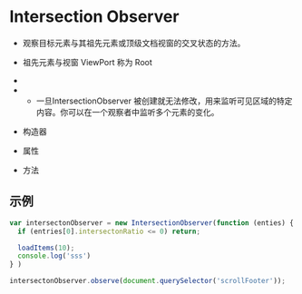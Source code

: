 # Intersection Observer


- 观察目标元素与其祖先元素或顶级文档视窗的交叉状态的方法。
- 祖先元素与视窗 ViewPort 称为 Root
-
- - 一旦IntersectionObserver 被创建就无法修改，用来监听可见区域的特定内容。你可以在一个观察者中监听多个元素的变化。

- 构造器
- 属性
- 方法

## 示例

```javascript
var intersectonObserver = new IntersectionObserver(function (enties) {
  if (entries[0].intersectonRatio <= 0) return;

  loadItems(10);
  console.log('sss')
} )

intersectonObserver.observe(document.querySelector('scrollFooter'));
```
